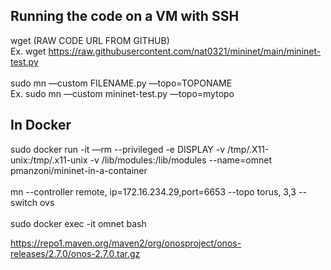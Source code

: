 ## Running the code on a VM with SSH
wget (RAW CODE URL FROM GITHUB) <br />
Ex. wget https://raw.githubusercontent.com/nat0321/mininet/main/mininet-test.py <br />
<br />
sudo mn —custom FILENAME.py —topo=TOPONAME <br />
Ex. sudo mn —custom mininet-test.py —topo=mytopo <br />

## In Docker
sudo docker run -it —rm --privileged -e DISPLAY -v /tmp/.X11-unix:/tmp/.x11-unix -v /lib/modules:/lib/modules --name=omnet pmanzoni/mininet-in-a-container
<br /><br />
mn --controller remote, ip=172.16.234.29,port=6653 --topo torus, 3,3 --switch ovs
<br /><br />
sudo docker exec -it omnet bash

https://repo1.maven.org/maven2/org/onosproject/onos-releases/2.7.0/onos-2.7.0.tar.gz

